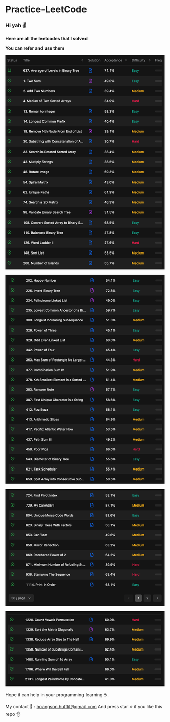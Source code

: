 # Practice-LeetCode
### Hi yah ✌️

**Here are all the leetcodes that I solved**

**You can refer and use them**


![img1](imgsrc/1.png)

![img2](imgsrc/2.png)

![img3](imgsrc/3.png)

![img4](imgsrc/4.png)


Hope it can help in your programming learning ☕.

My contact 📧 : hoangson.hufflit@gmail.com 
And press star ⭐ if you like this repo 👌
